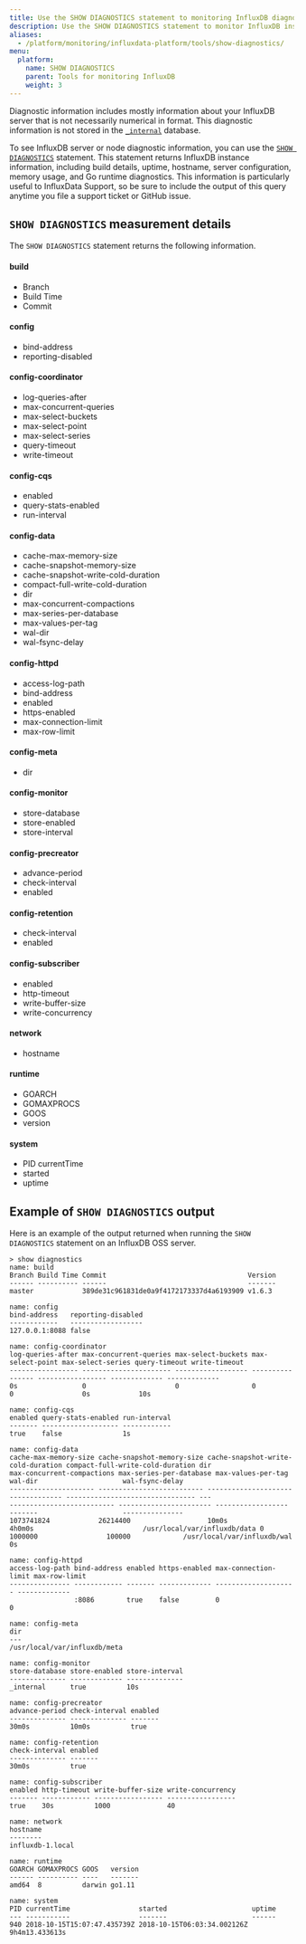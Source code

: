 ```yaml
---
title: Use the SHOW DIAGNOSTICS statement to monitoring InfluxDB diagnostic information
description: Use the SHOW DIAGNOSTICS statement to monitor InfluxDB instances.
aliases:
  - /platform/monitoring/influxdata-platform/tools/show-diagnostics/
menu:
  platform:
    name: SHOW DIAGNOSTICS
    parent: Tools for monitoring InfluxDB
    weight: 3
---
```


Diagnostic information includes mostly information about your InfluxDB server that is not necessarily numerical in format. This diagnostic information is not stored in the [`_internal`](/platform/monitoring/influxdata-platform/tools/measurements-internal/) database.

To see InfluxDB server or node diagnostic information, you can use the [`SHOW DIAGNOSTICS`](/influxdb/latest/query_language/spec#show-diagnostics) statement. This statement returns InfluxDB instance information, including build details, uptime, hostname, server configuration, memory usage, and Go runtime diagnostics. This information is particularly useful to InfluxData Support, so be sure to include the output of this query anytime you file a support ticket or GitHub issue.


## `SHOW DIAGNOSTICS` measurement details

The `SHOW DIAGNOSTICS` statement returns the following information.

#### build
* Branch
* Build Time
* Commit

#### config
* bind-address
* reporting-disabled

#### config-coordinator
* log-queries-after
* max-concurrent-queries
* max-select-buckets
* max-select-point
* max-select-series
* query-timeout
* write-timeout

#### config-cqs
* enabled
* query-stats-enabled
* run-interval

#### config-data
* cache-max-memory-size
* cache-snapshot-memory-size
* cache-snapshot-write-cold-duration
* compact-full-write-cold-duration
* dir                          
* max-concurrent-compactions
* max-series-per-database
* max-values-per-tag
* wal-dir
* wal-fsync-delay


#### config-httpd
* access-log-path
* bind-address
* enabled
* https-enabled
* max-connection-limit
* max-row-limit

#### config-meta
* dir

#### config-monitor
* store-database
* store-enabled
* store-interval

#### config-precreator
* advance-period
* check-interval
* enabled

#### config-retention
* check-interval
* enabled

#### config-subscriber
* enabled
* http-timeout
* write-buffer-size
* write-concurrency

#### network
* hostname

#### runtime
* GOARCH
* GOMAXPROCS
* GOOS
* version

#### system
* PID currentTime
* started
* uptime


## Example of `SHOW DIAGNOSTICS` output

Here is an example of the output returned when running the `SHOW DIAGNOSTICS` statement on an InfluxDB OSS server.

```
> show diagnostics
name: build
Branch Build Time Commit                                   Version
------ ---------- ------                                   -------
master            389de31c961831de0a9f4172173337d4a6193909 v1.6.3

name: config
bind-address   reporting-disabled
------------   ------------------
127.0.0.1:8088 false

name: config-coordinator
log-queries-after max-concurrent-queries max-select-buckets max-select-point max-select-series query-timeout write-timeout
----------------- ---------------------- ------------------ ---------------- ----------------- ------------- -------------
0s                0                      0                  0                0                 0s            10s

name: config-cqs
enabled query-stats-enabled run-interval
------- ------------------- ------------
true    false               1s

name: config-data
cache-max-memory-size cache-snapshot-memory-size cache-snapshot-write-cold-duration compact-full-write-cold-duration dir                          max-concurrent-compactions max-series-per-database max-values-per-tag wal-dir                     wal-fsync-delay
--------------------- -------------------------- ---------------------------------- -------------------------------- ---                          -------------------------- ----------------------- ------------------ -------                     ---------------
1073741824            26214400                   10m0s                              4h0m0s                           /usr/local/var/influxdb/data 0                          1000000                 100000             /usr/local/var/influxdb/wal 0s

name: config-httpd
access-log-path bind-address enabled https-enabled max-connection-limit max-row-limit
--------------- ------------ ------- ------------- -------------------- -------------
                :8086        true    false         0                    0

name: config-meta
dir
---
/usr/local/var/influxdb/meta

name: config-monitor
store-database store-enabled store-interval
-------------- ------------- --------------
_internal      true          10s

name: config-precreator
advance-period check-interval enabled
-------------- -------------- -------
30m0s          10m0s          true

name: config-retention
check-interval enabled
-------------- -------
30m0s          true

name: config-subscriber
enabled http-timeout write-buffer-size write-concurrency
------- ------------ ----------------- -----------------
true    30s          1000              40

name: network
hostname
--------
influxdb-1.local

name: runtime
GOARCH GOMAXPROCS GOOS   version
------ ---------- ----   -------
amd64  8          darwin go1.11

name: system
PID currentTime                 started                     uptime
--- -----------                 -------                     ------
940 2018-10-15T15:07:47.435739Z 2018-10-15T06:03:34.002126Z 9h4m13.433613s
```
